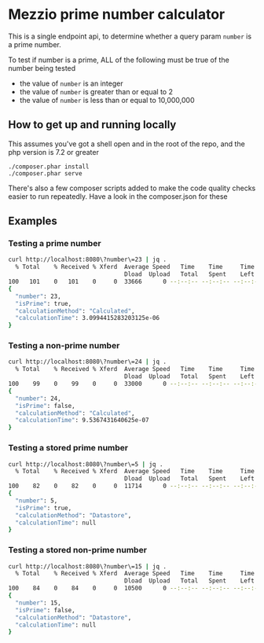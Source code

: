 # Mezzio prime number calculator

This is a single endpoint api, to determine whether a query param `number` is a prime number.

To test if number is a prime, ALL of the following must be true of the number being tested
- the value of `number` is an integer
- the value of `number` is greater than or equal to 2
- the value of `number` is less than or equal to 10,000,000

## How to get up and running locally
This assumes you've got a shell open and in the root of the repo, and the php version is 7.2 or greater
```lang=bash
./composer.phar install
./composer.phar serve
```

There's also a few composer scripts added to make the code quality checks easier to run repeatedly. Have a look in the
composer.json for these

## Examples
### Testing a prime number
```bash
curl http://localhost:8080\?number\=23 | jq .
  % Total    % Received % Xferd  Average Speed   Time    Time     Time  Current
                                 Dload  Upload   Total   Spent    Left  Speed
100   101    0   101    0     0  33666      0 --:--:-- --:--:-- --:--:-- 33666
{
  "number": 23,
  "isPrime": true,
  "calculationMethod": "Calculated",
  "calculationTime": 3.0994415283203125e-06
}
```

### Testing a non-prime number
```bash
curl http://localhost:8080\?number\=24 | jq .
  % Total    % Received % Xferd  Average Speed   Time    Time     Time  Current
                                 Dload  Upload   Total   Spent    Left  Speed
100    99    0    99    0     0  33000      0 --:--:-- --:--:-- --:--:-- 33000
{
  "number": 24,
  "isPrime": false,
  "calculationMethod": "Calculated",
  "calculationTime": 9.5367431640625e-07
}
```

### Testing a stored prime number
```bash
curl http://localhost:8080\?number\=5 | jq .
  % Total    % Received % Xferd  Average Speed   Time    Time     Time  Current
                                 Dload  Upload   Total   Spent    Left  Speed
100    82    0    82    0     0  11714      0 --:--:-- --:--:-- --:--:-- 11714
{
  "number": 5,
  "isPrime": true,
  "calculationMethod": "Datastore",
  "calculationTime": null
}
```

### Testing a stored non-prime number
```bash
curl http://localhost:8080\?number\=15 | jq .
  % Total    % Received % Xferd  Average Speed   Time    Time     Time  Current
                                 Dload  Upload   Total   Spent    Left  Speed
100    84    0    84    0     0  10500      0 --:--:-- --:--:-- --:--:-- 10500
{
  "number": 15,
  "isPrime": false,
  "calculationMethod": "Datastore",
  "calculationTime": null
}
```
